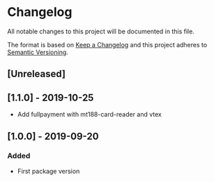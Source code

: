 # Changelog

All notable changes to this project will be documented in this file.

The format is based on [Keep a Changelog](http://keepachangelog.com/en/1.0.0/)
and this project adheres to [Semantic Versioning](http://semver.org/spec/v2.0.0.html).

## [Unreleased]

## [1.1.0] - 2019-10-25
- Add fullpayment with mt188-card-reader and vtex

## [1.0.0] - 2019-09-20
### Added
- First package version
